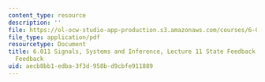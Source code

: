 ```yaml
---
content_type: resource
description: ''
file: https://ol-ocw-studio-app-production.s3.amazonaws.com/courses/6-011-signals-systems-and-inference-spring-2018/aecb8bb1edba3f3d958bd9cbfe911889_MIT6_011S18lec11.pdf
file_type: application/pdf
resourcetype: Document
title: 6.011 Signals, Systems and Inference, Lecture 11 State Feedback, Observer-Based
  Feedback
uid: aecb8bb1-edba-3f3d-958b-d9cbfe911889
---
```

